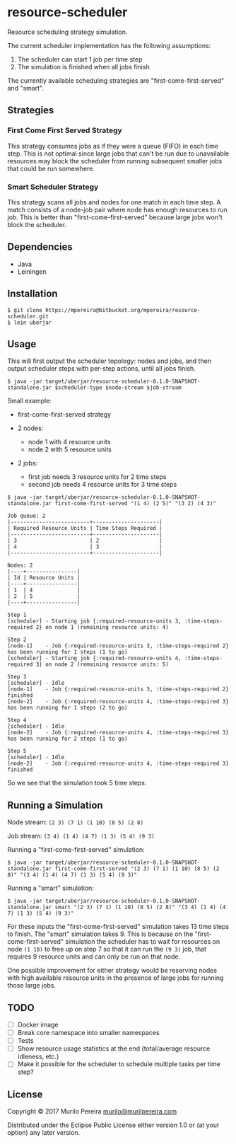 # resource-scheduler

Resource scheduling strategy simulation.

The current scheduler implementation has the following assumptions:

1. The scheduler can start 1 job per time step
2. The simulation is finished when all jobs finish

The currently available scheduling strategies are "first-come-first-served" and "smart".

## Strategies

### First Come First Served Strategy

This strategy consumes jobs as if they were a queue (FIFO) in each time
step. This is not optimal since large jobs that can't be run due to unavailable
resources may block the scheduler from running subsequent smaller jobs that
could be run somewhere.

### Smart Scheduler Strategy

This strategy scans all jobs and nodes for one match in each time step. A match
consists of a node-job pair where node has enough resources to run job. This is
better than "first-come-first-served" because large jobs won't block the
scheduler.

## Dependencies

- Java
- Leiningen

## Installation

```
$ git clone https://mpereira@bitbucket.org/mpereira/resource-scheduler.git
$ lein uberjar
```

## Usage

This will first output the scheduler topology: nodes and jobs, and then output
scheduler steps with per-step actions, until all jobs finish.

```
$ java -jar target/uberjar/resource-scheduler-0.1.0-SNAPSHOT-standalone.jar $scheduler-type $node-stream $job-stream
```

Small example:

- first-come-first-served strategy

- 2 nodes:

  - node 1 with 4 resource units
  - node 2 with 5 resource units

- 2 jobs:

  - first job needs 3 resource units for 2 time steps
  - second job needs 4 resource units for 3 time steps

```
$ java -jar target/uberjar/resource-scheduler-0.1.0-SNAPSHOT-standalone.jar first-come-first-served "(1 4) (2 5)" "(3 2) (4 3)"

Job queue: 2
|-------------------------+---------------------|
| Required Resource Units | Time Steps Required |
|-------------------------+---------------------|
| 3                       | 2                   |
| 4                       | 3                   |
|-------------------------+---------------------|

Nodes: 2
|----+----------------|
| Id | Resource Units |
|----+----------------|
| 1  | 4              |
| 2  | 5              |
|----+----------------|

Step 1
[scheduler] - Starting job {:required-resource-units 3, :time-steps-required 2} on node 1 (remaining resource units: 4)

Step 2
[node-1]    - Job {:required-resource-units 3, :time-steps-required 2} has been running for 1 steps (1 to go)
[scheduler] - Starting job {:required-resource-units 4, :time-steps-required 3} on node 2 (remaining resource units: 5)

Step 3
[scheduler] - Idle
[node-1]    - Job {:required-resource-units 3, :time-steps-required 2} finished
[node-2]    - Job {:required-resource-units 4, :time-steps-required 3} has been running for 1 steps (2 to go)

Step 4
[scheduler] - Idle
[node-2]    - Job {:required-resource-units 4, :time-steps-required 3} has been running for 2 steps (1 to go)

Step 5
[scheduler] - Idle
[node-2]    - Job {:required-resource-units 4, :time-steps-required 3} finished
```

So we see that the simulation took 5 time steps.

## Running a Simulation

Node stream: `(2 3) (7 1) (1 10) (8 5) (2 8)`

Job stream:  `(3 4) (1 4) (4 7) (1 3) (5 4) (9 3)`

Running a "first-come-first-served" simulation:

```
$ java -jar target/uberjar/resource-scheduler-0.1.0-SNAPSHOT-standalone.jar first-come-first-served "(2 3) (7 1) (1 10) (8 5) (2 8)" "(3 4) (1 4) (4 7) (1 3) (5 4) (9 3)"
```

Running a "smart" simulation:

```
$ java -jar target/uberjar/resource-scheduler-0.1.0-SNAPSHOT-standalone.jar smart "(2 3) (7 1) (1 10) (8 5) (2 8)" "(3 4) (1 4) (4 7) (1 3) (5 4) (9 3)"
```

For these inputs the "first-come-first-served" simulation takes 13 time steps to
finish. The "smart" simulation takes 9. This is because on the
"first-come-first-served" simulation the scheduler has to wait for resources on
node `(1 10)` to free up on step 7 so that it can run the `(9 3)` job, that
requires 9 resource units and can only be run on that node.

One possible improvement for either strategy would be reserving nodes with high
available resource units in the presence of large jobs for running those large
jobs.

## TODO

- [ ] Docker image
- [ ] Break core namespace into smaller namespaces
- [ ] Tests
- [ ] Show resource usage statistics at the end (total/average resource idleness, etc.)
- [ ] Make it possible for the scheduler to schedule multiple tasks per time step?

## License

Copyright © 2017 Murilo Pereira <murilo@murilpereira.com>

Distributed under the Eclipse Public License either version 1.0 or (at your
option) any later version.
